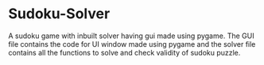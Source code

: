 # Sudoku-Solver
A sudoku game with inbuilt solver having gui made using pygame. 
The GUI file contains the code for UI window made using pygame and the solver file contains all the functions to solve and check validity of sudoku puzzle.
